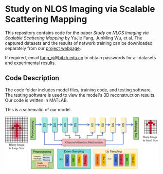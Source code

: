 # Study on NLOS Imaging via Scalable Scattering Mapping

This repository contains code for the paper _Study on NLOS Imaging via Scalable Scattering Mapping_ by YuJie Fang, JunMing Wu, et al. The captured datasets and the results of network training can be downloaded separately from our [project webpage](https://pan.baidu.com/s/1ZMXK9iy4z83yjjqJIAd9pw).

If required, email fang_yj@bitzh.edu.cn to obtain passwords for all datasets and experimental results.

## Code Description

The code folder includes model files, training code, and testing software. The testing software is used to view the model's 3D reconstruction results. Our code is written in MATLAB.

This is a schematic of our model.

<div align="center">
  <img src="https://github.com/fyj0202/NLOS-Data/blob/main/figure1.png">
</div> <br />
